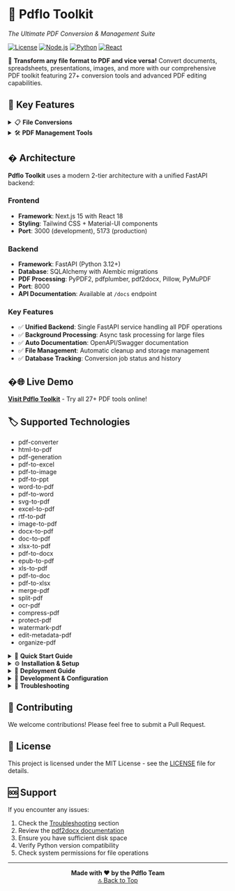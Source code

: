 # 📄 Pdflo Toolkit

_The Ultimate PDF Conversion & Management Suite_

[![License](https://img.shields.io/badge/license-MIT-blue.svg)](LICENSE)
[![Node.js](https://img.shields.io/badge/Node.js-18+-green.svg)](https://nodejs.org/)
[![Python](https://img.shields.io/badge/Python-3.7+-blue.svg)](https://python.org/)
[![React](https://img.shields.io/badge/React-18+-blue.svg)](https://reactjs.org/)

🚀 **Transform any file format to PDF and vice versa!** Convert documents, spreadsheets, presentations, images, and more with our comprehensive PDF toolkit featuring 27+ conversion tools and advanced PDF editing capabilities.

## 🌟 Key Features

<details>
<summary>📋 <strong>File Conversions</strong></summary>

### 📝 Document Conversions

- **Word to PDF** - Turn your .doc or .docx files into PDFs
- **Excel to PDF** - Turn your .xls or .xlsx files into PDFs
- **PowerPoint to PDF** - Turn your .ppt or .pptx files into PDFs
- **Text to PDF** - Turn your .txt files into PDFs

### 🔄 PDF to Document

- **PDF to Word** - Convert PDFs back to editable Word documents
- **PDF to Excel** - Extract tables from PDFs to Excel spreadsheets
- **PDF to PowerPoint** - Convert PDFs to PowerPoint presentations
- **PDF to RTF** - Convert PDFs to Rich Text Format with images and formatting
- **PDF to EPUB** - Convert PDFs to EPUB e-books with advanced options
- **PDF to HTML** - Convert PDFs to web pages with styling
- **PDF to Text** - Extract plain text from PDFs with OCR support

### 🖼️ Image Conversions

- **Image to PDF** - Turn your pictures (JPG, PNG, GIF, HEIC, WEBP) into PDFs
- **PDF to Image** - Convert PDF pages to JPG, PNG, WEBP images
- **SVG to PDF** - Convert vector graphics to PDF format
- **PDF to SVG** - Convert PDFs to vector graphics

</details>

<details>
<summary>🛠️ <strong>PDF Management Tools</strong></summary>

### 📄 File Operations

- **🔗 Merge PDF** - Combine multiple PDF files into one document
- **✂️ Split PDF** - Extract specific pages or page ranges from PDFs
- **🎯 Organize Pages** - Reorder, rotate, and delete pages with visual page manager

### 🔒 Security & Optimization

- **🔒 Protect PDF** - Add password encryption to secure your PDFs
- **🗜️ Compress PDF** - Reduce file size while maintaining quality
- **💧 Add Watermark** - Add text or image watermarks to PDF pages

### ✏️ Editing Features

- **✏️ Edit Metadata** - Change title, author, subject, and keywords
- **🔍 OCR PDF** - Make scanned PDFs searchable and selectable with text recognition

</details>

## �️ Architecture

**Pdflo Toolkit** uses a modern 2-tier architecture with a unified FastAPI backend:

### Frontend

- **Framework**: Next.js 15 with React 18
- **Styling**: Tailwind CSS + Material-UI components
- **Port**: 3000 (development), 5173 (production)

### Backend

- **Framework**: FastAPI (Python 3.12+)
- **Database**: SQLAlchemy with Alembic migrations
- **PDF Processing**: PyPDF2, pdfplumber, pdf2docx, Pillow, PyMuPDF
- **Port**: 8000
- **API Documentation**: Available at `/docs` endpoint

### Key Features

- ✅ **Unified Backend**: Single FastAPI service handling all PDF operations
- ✅ **Background Processing**: Async task processing for large files
- ✅ **Auto Documentation**: OpenAPI/Swagger documentation
- ✅ **File Management**: Automatic cleanup and storage management
- ✅ **Database Tracking**: Conversion job status and history

## �🌐 **Live Demo**

**[Visit Pdflo Toolkit](https://pdflo.app/)** - Try all 27+ PDF tools online!

## 🏷️ **Supported Technologies**

- pdf-converter
- html-to-pdf
- pdf-generation
- pdf-to-excel
- pdf-to-image
- pdf-to-ppt
- word-to-pdf
- pdf-to-word
- svg-to-pdf
- excel-to-pdf
- rtf-to-pdf
- image-to-pdf
- docx-to-pdf
- doc-to-pdf
- xlsx-to-pdf
- pdf-to-docx
- epub-to-pdf
- xls-to-pdf
- pdf-to-doc
- pdf-to-xlsx
- merge-pdf
- split-pdf
- ocr-pdf
- compress-pdf
- protect-pdf
- watermark-pdf
- edit-metadata-pdf
- organize-pdf

<details>
<summary>🚀 <strong>Quick Start Guide</strong></summary>

### 🎮 How to Use the App

1. **Open the app** in your web browser
2. **Choose what you want to convert** (Word, Excel, Image, or PDF conversions)
3. **Click "Choose File"** and select your file
4. **Select conversion options** (for PDF to PowerPoint, choose image or text method)
5. **Download your converted file** when processing is complete

### 🖥️ Local Development

```bash
# Clone the repository
git clone https://github.com/your-username/pdflo-toolkit.git
cd pdflo-toolkit

# Install frontend dependencies
cd frontend
pnpm install

# Install backend dependencies
cd ../backend
pip install -r requirements.txt

# Start the backend (FastAPI on port 8000)
cd src
uvicorn app.main:app --host 0.0.0.0 --port 8000 --reload

# In a new terminal, start the frontend (Next.js on port 3000)
cd frontend
pnpm run dev
```

**Access the application:**

- Frontend: <http://localhost:3000>
- Backend API: <http://localhost:8000>
- API Documentation: <http://localhost:8000/docs>

</details>

<details>
<summary>⚙️ <strong>Installation & Setup</strong></summary>

### 🍎 macOS Setup

#### Step 1: Install LibreOffice

```bash
# Using Homebrew
brew install --cask libreoffice
```

#### Step 2: Install Python Dependencies

```bash
# Install system tools
brew install poppler

# Install Python packages
pip install pdf2image python-pptx Pillow pdfplumber pandas openpyxl pdf2docx fpdf2
```

#### Step 3: Install Ghostscript (for PDF compression)

```bash
brew install ghostscript
```

### 🪟 Windows Setup

#### Step 1: Install LibreOffice

1. Go to [LibreOffice.org](https://www.libreoffice.org/download/download/)
2. Download and install the latest version
3. Note the installation path (usually `C:\Program Files\LibreOffice\`)

#### Step 2: Install Python Dependencies

```cmd
# Install Python from python.org first
pip install pdf2image python-pptx Pillow pdfplumber pandas openpyxl pdf2docx fpdf2 PyPDF2
```

#### Step 3: Install Ghostscript

```cmd
# Using Chocolatey
choco install ghostscript

# Or download manually from ghostscript.com
```

### 🐧 Linux/Ubuntu Setup

#### System Dependencies

```bash
# Update system
sudo apt update

# Install LibreOffice
sudo apt install libreoffice libreoffice-writer libreoffice-calc

# Install Python and pip
sudo apt install python3 python3-pip python3-venv

# Install additional tools
sudo apt install poppler-utils ghostscript tesseract-ocr

# Install Node.js
curl -fsSL https://deb.nodesource.com/setup_18.x | sudo -E bash -
sudo apt-get install -y nodejs
```

#### Python Virtual Environment

```bash
# Create virtual environment
python3 -m venv pdf_converter_env
source pdf_converter_env/bin/activate

# Install Python packages
pip install pdf2image python-pptx Pillow pdfplumber pandas openpyxl pdf2docx fpdf2 PyPDF2 opencv-python numpy
```

### 🐳 Docker Setup

```dockerfile
# For Ubuntu/Debian based images
RUN apt-get update && apt-get install -y \
    libreoffice \
    ghostscript \
    poppler-utils \
    tesseract-ocr \
    python3 \
    python3-pip

# For Alpine based images
RUN apk add \
    libreoffice \
    ghostscript \
    poppler-utils \
    tesseract-ocr \
    python3 \
    py3-pip
```

</details>

<details>
<summary>🚀 <strong>Deployment Guide</strong></summary>

### 🌐 Coolify Deployment

#### Port Configuration

- **Frontend**: Port 5173
- **Backend**: Port 8000

#### Prerequisites

- Coolify server with Docker support
- Git repository access
- At least 2GB RAM available

#### Deployment Steps

1. **Repository Setup**
   - Push your code to a Git repository
   - Ensure `docker-compose.yaml` is present

2. **Coolify Configuration**
   - Create New Application in Coolify
   - Source: Select your Git repository
   - Build Pack: Choose "Docker Compose"
   - Docker Compose File: `docker-compose.yaml`

3. **Environment Variables**

   ```env
   NODE_ENV=production
   VITE_API_URL=http://backend:8000
   PORT=8000
   ```

4. **Resource Allocation**
   - Frontend: 512MB RAM, 0.5 CPU
   - Backend: 1GB RAM, 1 CPU
   - Storage: 2GB for file uploads

#### Accessing the Application

- Frontend: `http://your-domain:5173`
- Backend API: `http://your-domain:8000`

### 🔧 Maintenance

#### File Cleanup

```bash
# Manual cleanup
curl -X POST http://localhost:8000/cleanup
```

#### Automatic Cleanup

The application automatically cleans up temporary files every 15 minutes.

#### Security Notes

- The application runs in production mode
- CORS is enabled for frontend-backend communication
- File uploads are limited and cleaned up automatically
- No sensitive data is stored permanently

</details>

<details>
<summary>🔧 <strong>Development & Configuration</strong></summary>

### 📝 Python Setup for PDF to Word Conversion

#### Virtual Environment

```bash
cd server
source pdf_converter_env/bin/activate
```

#### Required Libraries

```bash
pip install pdf2docx fpdf2 python-docx
# or
pip install -r requirements.txt
```

#### Verify Installation

```bash
python -c "import pdf2docx; print('pdf2docx is installed successfully')"
```

### 🛠️ Package Management

#### Install Additional Libraries

```bash
cd server && source pdf_converter_env/bin/activate && pip install pypdf2==3.0.1 ebooklib==0.18.1
```

#### Run on Custom Port

```bash
npm run dev -- --port 5174
```

### 📊 Google AdSense Configuration

#### AdSense Settings

- **Ad Client**: `ca-pub-2305974348753248`
- **Ad Slot**: `6480016001`

#### Files to Update

- `components/AdSense.tsx` - Update `data-ad-client`
- `components/views/BaseConversionView.tsx` - Update `adSlot`
- `components/views/HtmlToPdfView.tsx` - Update `adSlot`
- `components/views/ImageToPdfView.tsx` - Update `adSlot`
- `components/views/PdfToExcelView.tsx` - Update `adSlot`
- `components/views/PdfToImageView.tsx` - Update `adSlot`
- `components/views/PdfToWordView.tsx` - Update `adSlot`
- `index.html` - Update client ID

### 🔍 OCR Feature Setup

#### Install OCR Dependencies

```bash
pip install --upgrade setuptools wheel
pip install opencv-python numpy
```

#### Tesseract Installation

```bash
# Ubuntu/Debian
sudo apt install tesseract-ocr

# macOS
brew install tesseract

# Windows
# Download from GitHub tesseract-ocr releases
```

</details>

<details>
<summary>🐛 <strong>Troubleshooting</strong></summary>

### 🔧 Common Issues

#### PDF to PowerPoint Conversion

**"poppler not found" Error:**

```bash
# macOS
brew install poppler

# Ubuntu/Debian
sudo apt install poppler-utils

# CentOS/RHEL
sudo yum install poppler-utils
```

**"pdf2image import error" (Windows):**

- Use text-based conversion instead
- Or install poppler binaries manually

**"python-pptx not found":**

```bash
pip install python-pptx
```

**"PIL/Pillow not found":**

```bash
pip install Pillow
```

#### Network Issues

If you encounter network connectivity issues during installation:

1. Try using a different network connection
2. Use a VPN if available
3. Try installing with trusted hosts:

   ```bash
   pip install --trusted-host pypi.org --trusted-host pypi.python.org --trusted-host files.pythonhosted.org pdf2docx
   ```

#### Alternative Installation Methods

1. **Using conda:**

   ```bash
   conda install -c conda-forge pdf2docx
   ```

2. **Manual installation from source:**

   ```bash
   git clone https://github.com/dothinking/pdf2docx.git
   cd pdf2docx
   python setup.py install
   ```

### 📋 Features & Limitations

#### What Works Great

- ✅ Preserves text formatting
- ✅ Maintains tables and their structure
- ✅ Keeps images and their positioning
- ✅ Supports complex layouts
- ✅ Handles multiple pages
- ✅ OCR support for scanned documents

#### Known Limitations

- Complex vector graphics may not convert perfectly
- Some advanced PDF features might be simplified
- Very large files may take longer to process

#### Conversion Methods

1. **Image-based Conversion**:
   - Converts PDF pages to high-quality images
   - Requires `pdf2image` and `poppler`

2. **Text-based Conversion**:
   - Extracts text from PDF pages
   - Works without `poppler`

</details>

## 🤝 Contributing

We welcome contributions! Please feel free to submit a Pull Request.

## 📄 License

This project is licensed under the MIT License - see the [LICENSE](LICENSE) file for details.

## 🆘 Support

If you encounter any issues:

1. Check the [Troubleshooting](#troubleshooting) section
2. Review the [pdf2docx documentation](https://github.com/dothinking/pdf2docx)
3. Ensure you have sufficient disk space
4. Verify Python version compatibility
5. Check system permissions for file operations

---

<div align="center">
<strong>Made with ❤️ by the Pdflo Team</strong>
<br>
<a href="#-pdflo-toolkit">🔝 Back to Top</a>
</div>
